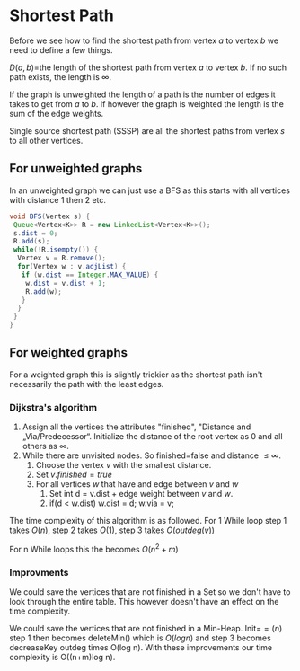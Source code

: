 # Shortest Path

Before we see how to find the shortest path from vertex $a$ to vertex $b$ we need to define a few things.

$D(a,b)=$the length of the shortest path from vertex $a$ to vertex $b$. If no such path exists, the length is $\infty$.

If the graph is unweighted the length of a path is the number of edges it takes to get from $a$ to $b$. If however the graph is weighted the length is the sum of the edge weights.

Single source shortest path (SSSP) are all the shortest paths from vertex $s$ to all other vertices.

## For unweighted graphs

In an unweighted graph we can just use a BFS as this starts with all vertices with distance 1 then 2 etc.

```java
void BFS(Vertex s) {
 Queue<Vertex<K>> R = new LinkedList<Vertex<K>>();
 s.dist = 0;
 R.add(s);
 while(!R.isempty()) {
  Vertex v = R.remove();
  for(Vertex w : v.adjList) {
   if (w.dist == Integer.MAX_VALUE) {
    w.dist = v.dist + 1;
    R.add(w);
   } 
  } 
 } 
}
```

## For weighted graphs

For a weighted graph this is slightly trickier as the shortest path isn't necessarily the path with the least edges.

### Dijkstra's algorithm

1. Assign all the vertices the attributes "finished", "Distance and „Via/Predecessor“. Initialize the distance of the root vertex as 0 and all others as $\infty$.
2. While there are unvisited nodes. So finished=false and distance $\leq \infty$.
   1. Choose the vertex $v$ with the smallest distance.
   2. Set $v.finished = true$
   3. For all vertices $w$ that have and edge between $v$ and $w$
      1. Set int d = v.dist + edge weight between $v$ and $w$.
      2. if(d < w.dist) w.dist = d; w.via = v;

The time complexity of this algorithm is as followed. For 1 While loop step 1 takes $O(n)$, step 2 takes $O(1)$, step 3 takes $O(outdeg(v))$

For n While loops this the becomes $O(n^2 + m)$

### Improvments

We could save the vertices that are not finished in a Set so we don't have to look through the entire table. This however doesn't have an effect on the time complexity.

We could save the vertices that are not finished in a Min-Heap. Init=$=(n)$ step 1 then becomes deleteMin() which is $O(log n)$ and step 3 becomes decreaseKey outdeg times O(log n). With these improvements our time complexity is O((n+m)log n).
